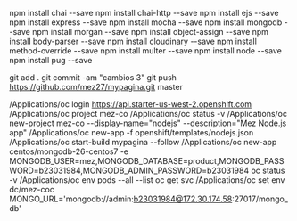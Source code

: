 npm install chai --save
npm install chai-http --save
npm install ejs --save
npm install express --save
npm install mocha --save
npm install mongodb --save
npm install morgan --save
npm install object-assign --save
npm install body-parser --save
npm install cloudinary --save
npm install method-override --save
npm install multer --save
npm install node --save
npm install pug --save


git add .
git commit -am "cambios 3"
git push https://github.com/mez27/mypagina.git master


/Applications/oc login https://api.starter-us-west-2.openshift.com
/Applications/oc project mez-co
/Applications/oc status -v
/Applications/oc new-project mez-co --display-name="nodejs" --description="Mez Node.js app"
/Applications/oc new-app -f openshift/templates/nodejs.json
/Applications/oc start-build mypagina --follow
/Applications/oc new-app centos/mongodb-26-centos7 -e MONGODB_USER=mez,MONGODB_DATABASE=product,MONGODB_PASSWORD=b23031984,MONGODB_ADMIN_PASSWORD=b23031984
oc status -v
/Applications/oc env pods --all --list
oc get svc
/Applications/oc set env dc/mez-coc MONGO_URL='mongodb://admin:b23031984@172.30.174.58:27017/mongo_db'
